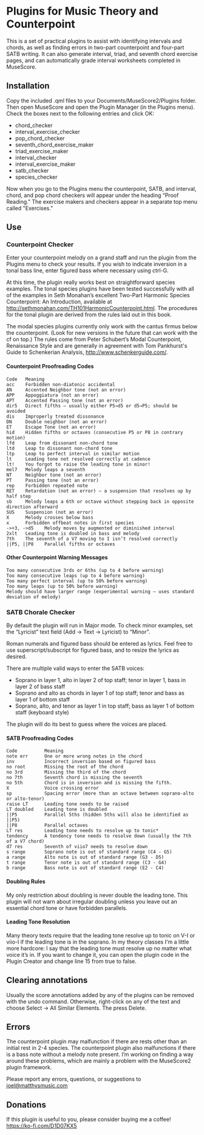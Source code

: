 # Plugins for Music Theory and Counterpoint

This is a set of practical plugins to assist with identifying intervals and chords, as well as finding errors in two-part counterpoint and four-part SATB writing. It can also generate interval, triad, and seventh chord exercise pages, and can automatically grade interval worksheets completed in MuseScore.

## Installation

Copy the included .qml files to your Documents/MuseScore2/Plugins folder. Then open MuseScore and open the Plugin Manager (in the Plugins menu). Check the boxes next to the following entries and click OK:
* chord_checker
* interval_exercise_checker
* pop_chord_checker
* seventh_chord_exercise_maker
* triad_exercise_maker
* interval_checker
* interval_exercise_maker
* satb_checker
* species_checker

Now when you go to the Plugins menu the counterpoint, SATB, and interval, chord, and pop chord checkers will appear under the heading “Proof Reading.” The exercise makers and checkers appear in a separate top menu called "Exercises."

## Use

### Counterpoint Checker

Enter your counterpoint melody on a grand staff and run the plugin from the Plugins menu to check your results. If you wish to indicate inversion in a tonal bass line, enter figured bass where necessary using ctrl-G.

At this time, the plugin really works best on straightforward species examples. The tonal species plugins have been tested successfully with all of the examples in Seth Monahan’s excellent Two-Part Harmonic Species Counterpoint: An Introduction, available at http://sethmonahan.com/TH101HarmonicCounterpoint.html. The procedures for the tonal plugin are derived from the rules laid out in this book.

The modal species plugins currently only work with the cantus firmus below the counterpoint. (Look for new versions in the future that can work with the cf on top.) The rules come from Peter Schubert’s Modal Counterpoint, Renaissance Style and are generally in agreement with Tom Pankhurst's Guide to Schenkerian Analysis, http://www.schenkerguide.com/.

#### Counterpoint Proofreading Codes

```
Code   Meaning
acc    Forbidden non-diatonic accidental
AN     Accented Neighbor tone (not an error)
APP    Appoggiatura (not an error)
APT    Accented Passing tone (not an error)
dir5   Direct fifths – usually either P5→d5 or d5→P5; should be avoided
dis    Improperly treated dissonance
DN     Double neighbor (not an error)
ET     Escape Tone (not an error)
hid    Hidden fifths or octaves (consecutive P5 or P8 in contrary motion)
lfd    Leap from dissonant non-chord tone
ltd    Leap to dissonant non-chord tone
ltp    Leap to perfect interval in similar motion
lt     Leading tone not resolved correctly at cadence
lt!    You forgot to raise the leading tone in minor!
mel7   Melody leaps a seventh
NT     Neighbor tone (not an error)
PT     Passing tone (not an error)
rep    Forbidden repeated note
RET    Retardation (not an error) – a suspension that resolves up by half step
sb     Melody leaps a 6th or octave without stepping back in opposite direction afterward
SUS    Suspension (not an error)
X      Melody crosses below bass
x      Forbidden offbeat notes in first species
->+3, ->d5    Melody moves by augmented or diminished interval
2xlt   Leading tone is doubled in bass and melody
7th    The seventh of a V7 moving to I isn’t resolved correctly
||P5, ||P8    Parallel fifths or octaves
```

#### Other Counterpoint Warning Messages

```
Too many consecutive 3rds or 6ths (up to 4 before warning)
Too many consecutive leaps (up to 4 before warning)
Too many perfect interval (up to 50% before warning)
Too many leaps (up to 50% before warning)
Melody should have larger range (experimental warning – uses standard deviation of melody)
```

### SATB Chorale Checker

By default the plugin will run in Major mode. To check minor examples, set the “Lyricist” text field (Add → Text → Lyricist) to “Minor”.

Roman numerals and figured bass should be entered as lyrics. Feel free to use superscript/subscript for figured bass, and to resize the lyrics as desired.

There are multiple valid ways to enter the SATB voices:
* Soprano in layer 1, alto in layer 2 of top staff; tenor in layer 1, bass in layer 2 of bass staff
* Soprano and alto as chords in layer 1 of top staff; tenor and bass as layer 1 of bottom staff
* Soprano, alto, and tenor as layer 1 in top staff; bass as layer 1 of bottom staff (keyboard style)

The plugin will do its best to guess where the voices are placed.

#### SATB Proofreading Codes

```
Code          Meaning
note err      One or more wrong notes in the chord
inv           Incorrect inversion based on figured bass
no root       Missing the root of the chord
no 3rd        Missing the third of the chord
no 7th        Seventh chord is missing the seventh
no 5th        Chord is in inversion and is missing the fifth.
X             Voice crossing error
sp            Spacing error (more than an octave between soprano-alto or alto-tenor)
raise LT      Leading tone needs to be raised
LT doubled    Leading tone is doubled
||P5          Parallel 5ths (hidden 5ths will also be identified as ||P5)
||P8          Parallel octaves
LT res        Leading tone needs to resolve up to tonic*
tendency      A tendency tone needs to resolve down (usually the 7th of a V7 chord)
d7 res        Seventh of viio7 needs to resolve down
s range       Soprano note is out of standard range (C4 - G5)
a range       Alto note is out of standard range (G3 - D5)
t range       Tenor note is out of standard range (C3 - G4)
b range       Bass note is out of standard range (E2 - C4)
```

#### Doubling Rules

My only restriction about doubling is never double the leading tone. This plugin will not warn about irregular doubling unless you leave out an essential chord tone or have forbidden parallels.

#### Leading Tone Resolution

Many theory texts require that the leading tone resolve up to tonic on V-I or viio-I if the leading tone is in the soprano. In my theory classes I'm a little more hardcore: I say that the leading tone must resolve up no matter what voice it’s in. If you want to change it, you can open the plugin code in the Plugin Creator and change line 15 from true to false.

## Clearing annotations

Usually the score annotations added by any of the plugins can be removed with the undo command. Otherwise, right-click on any of the text and choose Select → All Similar Elements. The press Delete.

## Errors

The counterpoint plugin may malfunction if there are rests other than an initial rest in 2-4 species. The counterpoint plugin also malfunctions if there is a bass note without a melody note present. I’m working on finding a way around these problems, which are mainly a problem with the MuseScore2 plugin framework.

Please report any errors, questions, or suggestions to joel@matthysmusic.com

## Donations

If this plugin is useful to you, please consider buying me a coffee! https://ko-fi.com/D1D07KX5
